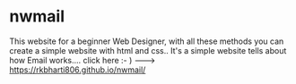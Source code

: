 # nwmail
This website for a beginner Web Designer, with all these methods you can create a simple website with html and css..
It's a simple website tells about how Email works.... 
  click here :- ) ---> https://rkbharti806.github.io/nwmail/
